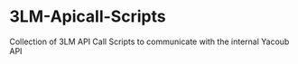 # 3LM-Apicall-Scripts
Collection of 3LM API Call Scripts to communicate with the internal Yacoub API
